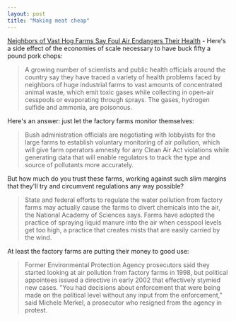 ```yaml
---
layout: post
title: "Making meat cheap"
---
```




<a href="http://nytimes.com/2003/05/11/health/11HOGS.html">Neighbors of Vast Hog Farms Say Foul Air Endangers Their Health</a> - Here's a side effect of the economies of scale necessary to have buck fifty a pound pork chops:</p>

<blockquote>A growing number of scientists and public health officials around the country say they have traced a variety of health problems faced by neighbors of huge industrial farms to vast amounts of concentrated animal waste, which emit toxic gases while collecting in open-air cesspools or evaporating through sprays. The gases, hydrogen sulfide and ammonia, are poisonous.</blockquote>

<p>Here's an answer: just let the factory farms monitor themselves:</p>

<blockquote>Bush administration officials are negotiating with lobbyists for the large farms to establish voluntary monitoring of air pollution, which will give farm operators amnesty for any Clean Air Act violations while generating data that will enable regulators to track the type and source of pollutants more accurately.</blockquote>

<p>But how much do you trust these farms, working against such slim margins that they'll try and circumvent regulations any way possible?</p>

<blockquote>State and federal efforts to regulate the water pollution from factory farms may actually cause the farms to divert chemicals into the air, the National Academy of Sciences says. Farms have adopted the practice of spraying liquid manure into the air when cesspool levels get too high, a practice that creates mists that are easily carried by the wind.</blockquote>

<p>At least the factory farms are putting their money to good use:</p>

<blockquote>Former Environmental Protection Agency prosecutors said they started looking at air pollution from factory farms in 1998, but political appointees issued a directive in early 2002 that effectively stymied new cases. "You had decisions about enforcement that were being made on the political level without any input from the enforcement," said Michele Merkel, a prosecutor who resigned from the agency in protest.</blockquote>


